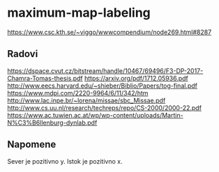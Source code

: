 # maximum-map-labeling

https://www.csc.kth.se/~viggo/wwwcompendium/node269.html#8287

## Radovi
https://dspace.cvut.cz/bitstream/handle/10467/69496/F3-DP-2017-Chamra-Tomas-thesis.pdf
https://arxiv.org/pdf/1712.05936.pdf
http://www.eecs.harvard.edu/~shieber/Biblio/Papers/tog-final.pdf
https://www.mdpi.com/2220-9964/6/11/342/htm
http://www.lac.inpe.br/~lorena/missae/sbc_Missae.pdf
http://www.cs.uu.nl/research/techreps/repo/CS-2000/2000-22.pdf
https://www.ac.tuwien.ac.at/wp/wp-content/uploads/Martin-N%C3%B6llenburg-dynlab.pdf


## Napomene

Sever je pozitivno y.
Istok je pozitivno x.

